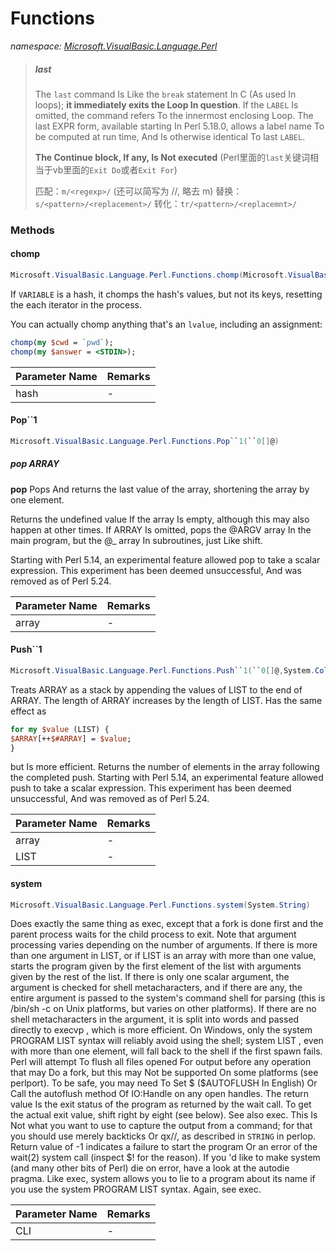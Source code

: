 ﻿# Functions
_namespace: <a href="#" onClick="load('/docs/Microsoft.VisualBasic.Language.Perl/index.md')">Microsoft.VisualBasic.Language.Perl</a>_



> 
>  ##### last
>  
>  The ``last`` command Is Like the ``break`` statement In C (As used In loops); **it immediately exits the Loop In question**. 
>  If the ``LABEL`` Is omitted, the command refers To the innermost enclosing Loop. The last EXPR form, available starting 
>  In Perl 5.18.0, allows a label name To be computed at run time, And Is otherwise identical To last ``LABEL``. 
>  
>  **The Continue block, If any, Is Not executed**
>  (Perl里面的``last``关键词相当于vb里面的``Exit Do``或者``Exit For``)
>  
>  匹配：``m/<regexp>/`` (还可以简写为 /<regexp>/, 略去 m)
>  替换：``s/<pattern>/<replacement>/``
>  转化：``tr/<pattern>/<replacemnt>/``
>  


### Methods

#### chomp
```csharp
Microsoft.VisualBasic.Language.Perl.Functions.chomp(Microsoft.VisualBasic.Dictionary{Microsoft.VisualBasic.ComponentModel.DataSourceModel.NamedValue{System.String}}@)
```
If ``VARIABLE`` is a hash, it chomps the hash's values, but not its keys, resetting the each iterator 
 in the process.
 
 You can actually chomp anything that's an ``lvalue``, including an assignment:
 
 ```perl
 chomp(my $cwd = `pwd`);
 chomp(my $answer = <STDIN>);
 ```

|Parameter Name|Remarks|
|--------------|-------|
|hash|-|


#### Pop``1
```csharp
Microsoft.VisualBasic.Language.Perl.Functions.Pop``1(``0[]@)
```
##### pop ARRAY
 
 **pop**
 Pops And returns the last value of the array, shortening the array by one element.
 
 Returns the undefined value If the array Is empty, although this may also happen at 
 other times. If ARRAY Is omitted, pops the @ARGV array In the main program, but the 
 @_ array In subroutines, just Like shift.
 
 Starting with Perl 5.14, an experimental feature allowed pop to take a scalar expression. 
 This experiment has been deemed unsuccessful, And was removed as of Perl 5.24.

|Parameter Name|Remarks|
|--------------|-------|
|array|-|


#### Push``1
```csharp
Microsoft.VisualBasic.Language.Perl.Functions.Push``1(``0[]@,System.Collections.Generic.IEnumerable{``0})
```
Treats ARRAY as a stack by appending the values of LIST to the end of ARRAY. The length of ARRAY 
 increases by the length of LIST. Has the same effect as
 
 ```perl
 for my $value (LIST) {
 $ARRAY[++$#ARRAY] = $value;
 }
 ```
 
 but Is more efficient. Returns the number of elements in the array following the completed push.
 Starting with Perl 5.14, an experimental feature allowed push to take a scalar expression. 
 This experiment has been deemed unsuccessful, And was removed as of Perl 5.24.

|Parameter Name|Remarks|
|--------------|-------|
|array|-|
|LIST|-|


#### system
```csharp
Microsoft.VisualBasic.Language.Perl.Functions.system(System.String)
```
Does exactly the same thing as exec, except that a fork is done first and the parent process waits for the 
 child process to exit. Note that argument processing varies depending on the number of arguments. If there 
 is more than one argument in LIST, or if LIST is an array with more than one value, starts the program 
 given by the first element of the list with arguments given by the rest of the list. If there is only one 
 scalar argument, the argument is checked for shell metacharacters, and if there are any, the entire argument 
 is passed to the system's command shell for parsing (this is /bin/sh -c on Unix platforms, but varies on 
 other platforms). If there are no shell metacharacters in the argument, it is split into words and passed 
 directly to execvp , which is more efficient. On Windows, only the system PROGRAM LIST syntax will reliably 
 avoid using the shell; system LIST , even with more than one element, will fall back to the shell if the 
 first spawn fails.
 Perl will attempt To flush all files opened For output before any operation that may Do a fork, but this 
 may Not be supported On some platforms (see perlport). To be safe, you may need To Set $ ($AUTOFLUSH In 
 English) Or Call the autoflush method Of IO:Handle on any open handles.
 The return value Is the exit status of the program as returned by the wait call. To get the actual exit 
 value, shift right by eight (see below). See also exec. This Is Not what you want to use to capture the 
 output from a command; for that you should use merely backticks Or qx//, as described in `STRING` in perlop. 
 Return value of -1 indicates a failure to start the program Or an error of the wait(2) system call 
 (inspect $! for the reason).
 If you 'd like to make system (and many other bits of Perl) die on error, have a look at the autodie pragma.
 Like exec, system allows you to lie to a program about its name if you use the system PROGRAM LIST syntax. 
 Again, see exec.

|Parameter Name|Remarks|
|--------------|-------|
|CLI|-|



